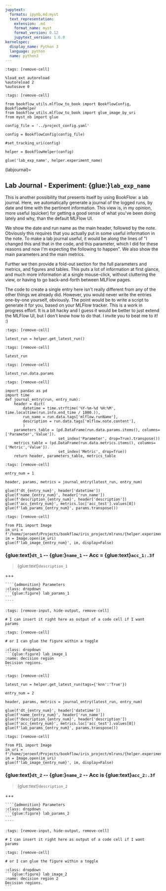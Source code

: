 ```yaml
---
jupytext:
  formats: ipynb,md:myst
  text_representation:
    extension: .md
    format_name: myst
    format_version: 0.12
    jupytext_version: 1.6.0
kernelspec:
  display_name: Python 3
  language: python
  name: python3
---
```


```{code-cell} ipython3
:tags: [remove-cell]

%load_ext autoreload
%autoreload 2
%autosave 0
```

```{code-cell} ipython3
:tags: [remove-cell]

from bookflow_utils.mlflow_to_book import BookflowConfig, BookflowHelper
from bookflow_utils.mlflow_to_book import glue_image_by_uri
from myst_nb import glue

config_file = '../project_config.yaml'

config = BookflowConfig(config_file)

#set_tracking_uri(config)

helper = BookflowHelper(config)

glue('lab_exp_name', helper.experiment_name)
```

(labjournal)=
## Lab Journal - Experiment: {glue:}`lab_exp_name`

This is another possibility that presents itself by using BookFlow: a lab journal. Here, we automatically generate a journal of the logged runs, by date and time with the pertinent information. This view is, in my opinion, more useful (quicker) for getting a good sense of what you've been doing lately and why, than the default MLFlow UI. 

We show the date and run name as the main header, followed by the note. Obviously this requires that you actually put in some useful information in the note. To make a lab journal useful, it would be along the lines of "I changed this and that in the code, and this parameter, which I did for these reasons and now I'm expecting the following to happen". We also show the main parameters and the main metrics.

Further we then provide a fold-out section for the full parameters and metrics, and figures and tables. This puts a lot of information at first glance, and much more information at a single mouse-click, without cluttering the view, or having to go back-and-forth between MLFlow pages.

The code to create a single entry here isn't really different from any of the other things we already did. However, you would never write the entries one-by-one yourself, obviously. The point would be to write a script to generate it for you, based on your MLFlow tracker. This is a work in progress effort. It is a bit hacky and I guess it would be better to just extend the MLFlow UI, but I don't know how to do that. I invite you to beat me to it! :)

```{code-cell} ipython3
:tags: [remove-cell]

latest_run = helper.get_latest_run()
```

```{code-cell} ipython3
:tags: [remove-cell]

latest_run
```

```{code-cell} ipython3
:tags: [remove-cell]

latest_run.data.params
```

```{code-cell} ipython3
:tags: [remove-cell]

import pandas as pd
import time
def journal_entry(run, entry_num):
    header = dict(
        datetime = time.strftime('%Y-%m-%d %H:%M', time.localtime(run.info.end_time / 1000.)),
        run_name = run.data.tags['mlflow.runName'],
        description = run.data.tags['mlflow.note.content'],
        )
    parameters_table = (pd.DataFrame(run.data.params.items(), columns=['Parameter','Value']).
                        set_index('Parameter', drop=True).transpose())
    metrics_table = (pd.DataFrame(run.data.metrics.items(), columns=['Metric','Value']).
                        set_index('Metric', drop=True))
    return header, parameters_table, metrics_table
```

```{code-cell} ipython3
:tags: [remove-cell]

entry_num = 1

header, params, metrics = journal_entry(latest_run, entry_num)

glue(f'dt_{entry_num}', header['datetime'])
glue(f'name_{entry_num}', header['run_name'])
glue(f'description_{entry_num}', header['description'])
glue(f'acc_{entry_num}', metrics.loc['acc_test'].values[0])
glue(f'lab_params_{entry_num}', params.transpose())
```

```{code-cell} ipython3
:tags: [remove-cell]

from PIL import Image
im_uri = f'/home/jeroenf/Projects/bookflow/iris_project/mlruns/{helper.experiment_id}/{latest_run.info.run_id}/artifacts/figures/decision_region.png'
im = Image.open(im_uri)
glue(f'lab_image_{entry_num}', im, display=False)
```

### {glue:text}`dt_1` -- {glue:}`name_1` -- Acc = {glue:text}`acc_1:.3f`
> {glue:text}`description_1`

+++

`````{margin}
````{admonition} Parameters
:class: dropdown
```{glue:figure} lab_params_1
```
````
`````

```{code-cell} ipython3
:tags: [remove-input, hide-output, remove-cell]

# I can insert it right here as output of a code cell if I want
params
```

```{code-cell} ipython3
:tags: [remove-cell]

# or I can glue the figure within a toggle
```

````{admonition} Figures
:class: dropdown
```{glue:figure} lab_image_1
:name: decision region
Decision regions.
```
````

```{code-cell} ipython3
:tags: [remove-cell]

latest_run = helper.get_latest_run(tags={'knn':'True'})

entry_num = 2

header, params, metrics = journal_entry(latest_run, entry_num)

glue(f'dt_{entry_num}', header['datetime'])
glue(f'name_{entry_num}', header['run_name'])
glue(f'description_{entry_num}', header['description'])
glue(f'acc_{entry_num}', metrics.loc['acc_test'].values[0])
glue(f'lab_params_{entry_num}', params.transpose())
```

```{code-cell} ipython3
:tags: [remove-cell]

from PIL import Image
im_uri = f'/home/jeroenf/Projects/bookflow/iris_project/mlruns/{helper.experiment_id}/{latest_run.info.run_id}/artifacts/figures/decision_region.png'
im = Image.open(im_uri)
glue(f'lab_image_{entry_num}', im, display=False)
```

### {glue:text}`dt_2` -- {glue:}`name_2` -- Acc is {glue:text}`acc_2:.3f`
> {glue:text}`description_2`

+++

`````{margin}
````{admonition} Parameters
:class: dropdown
```{glue:figure} lab_params_2
```
````
`````

```{code-cell} ipython3
:tags: [remove-input, hide-output, remove-cell]

# I can insert it right here as output of a code cell if I want
params
```

```{code-cell} ipython3
:tags: [remove-cell]

# or I can glue the figure within a toggle
```

````{admonition} Figures
:class: dropdown
```{glue:figure} lab_image_2
:name: decision region 2
Decision regions.
```
````

```{code-cell} ipython3

```
